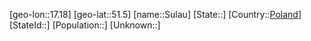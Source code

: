 ﻿---
location: [51.5,17.18]
type: City
tags:
- geo/City


SpocWebEntityId: 34655
isDeleted: false
confidential: public

---
[geo-lon::17.18]
[geo-lat::51.5]
[name::Sulau]
[State::]
[Country::[Poland](geo/Continent/Europe/Poland.md)]
[StateId::]
[Population::]
[Unknown::]


